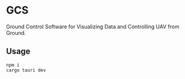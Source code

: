 # GCS

Ground Control Software for Visualizing Data and Controlling UAV from Ground.

## Usage

```
npm i
cargo tauri dev
```
